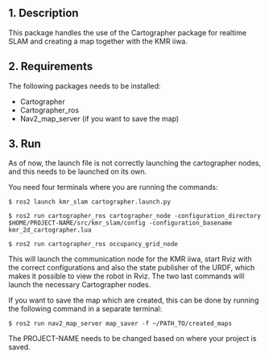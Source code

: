 ## 1. Description

This package handles the use of the Cartographer package for realtime SLAM and creating a map together with the KMR iiwa. 

## 2. Requirements
The following packages needs to be installed:
- Cartographer
- Cartographer_ros
- Nav2_map_server (if you want to save the map)




## 3. Run

As of now, the launch file is not correctly launching the cartographer nodes, and this needs to be launched on its own. 

You need four terminals where you are running the commands: 
```
$ ros2 launch kmr_slam cartographer.launch.py
```
```
$ ros2 run cartographer_ros cartographer_node -configuration_directory $HOME/PROJECT-NAME/src/kmr_slam/config -configuration_basename kmr_2d_cartographer.lua
```
```
$ ros2 run cartographer_ros occupancy_grid_node
```

This will launch the communication node for the KMR iiwa, start Rviz with the correct configurations and also the state publisher of the URDF, which makes it possible to view the robot in Rviz. The two last commands will launch the necessary Cartographer nodes. 

If you want to save the map which are created, this can be done by running the following command in a separate terminal:

```
$ ros2 run nav2_map_server map_saver -f ~/PATH_TO/created_maps
```

The PROJECT-NAME needs to be changed based on where your project is saved. 
